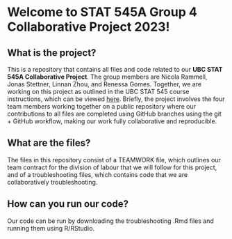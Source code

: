 # Welcome to STAT 545A Group 4 Collaborative Project 2023!

## What is the project?
This is a repository that contains all files and code related to our **UBC STAT 545A Collaborative Project**. The group members are Nicola Rammell, Jonas Stettner, Linnan Zhou, and Renessa Gomes. Together, we are working on this project as outlined in the UBC STAT 545 course instructions, which can be viewed [here](https://stat545.stat.ubc.ca/collaborative-project/milestone1/). Briefly, the project involves the four team members working together on a public repository where our contributions to all files are completed using GitHub branches using the git + GitHub workflow, making our work fully collaborative and reproducible. 

## What are the files?
The files in this repository consist of a TEAMWORK file, which outlines our team contract for the division of labour that we will follow for this project, and of a troubleshooting files, which contains code that we are collaboratively troubleshooting. 

## How can you run our code?
Our code can be run by downloading the troubleshooting .Rmd files and running them using R/RStudio. 


